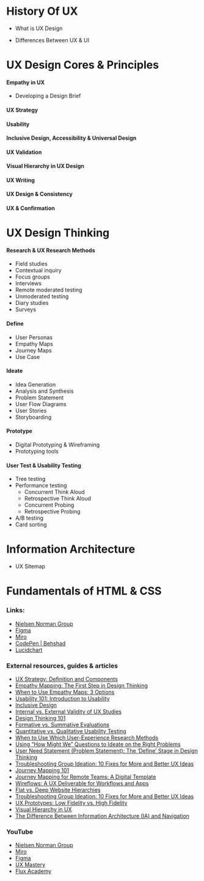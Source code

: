 # History Of UX

- What is UX Design

- Differences Between UX & UI

# UX Design Cores & Principles

#### Empathy in UX

- Developing a Design Brief

#### UX Strategy

#### Usability

#### Inclusive Design, Accessibility & Universal Design

#### UX Validation

#### Visual Hierarchy in UX Design

#### UX Writing

#### UX Design & Consistency

#### UX & Confirmation

# UX Design Thinking

#### Research & UX Research Methods

- Field studies
- Contextual inquiry
- Focus groups
- Interviews
- Remote moderated testing
- Unmoderated testing
- Diary studies
- Surveys

#### Define

- User Personas
- Empathy Maps
- Journey Maps
- Use Case

#### Ideate

- Idea Generation
- Analysis and Synthesis
- Problem Statement
- User Flow Diagrams
- User Stories
- Storyboarding

#### Prototype

- Digital Prototyping & Wireframing
- Prototyping tools

#### User Test & Usability Testing
- Tree testing
- Performance testing
  - Concurrent Think Aloud
  - Retrospective Think Aloud
  - Concurrent Probing 
  - Retrospective Probing
- A/B testing
- Card sorting

# Information Architecture

- UX Sitemap


# Fundamentals of HTML & CSS


### Links:
- [Nielsen Norman Group](https://www.nngroup.com)
- [Figma](https://www.figma.com)
- [Miro](https://miro.com)
- [CodePen | Behshad](https://codepen.io/behshad)
- [Lucidchart](https://www.lucidchart.com/pages/)

### External resources, guides & articles 
- [UX Strategy: Definition and Components](https://www.nngroup.com/articles/ux-strategy/)
- [Empathy Mapping: The First Step in Design Thinking](https://www.nngroup.com/articles/empathy-mapping/)
- [When to Use Empathy Maps: 3 Options](https://www.nngroup.com/articles/using-empathy-maps/)
- [Usability 101: Introduction to Usability](https://www.nngroup.com/articles/usability-101-introduction-to-usability/)
- [Inclusive Design](https://www.nngroup.com/articles/inclusive-design/)
- [Internal vs. External Validity of UX Studies](https://www.nngroup.com/articles/internal-vs-external-validity/)
- [Design Thinking 101](https://www.nngroup.com/articles/design-thinking/)
- [Formative vs. Summative Evaluations](https://www.nngroup.com/articles/formative-vs-summative-evaluations/)
- [Quantitative vs. Qualitative Usability Testing](https://www.nngroup.com/articles/quant-vs-qual/)
- [When to Use Which User-Experience Research Methods](https://www.nngroup.com/articles/which-ux-research-methods/)
- [Using “How Might We” Questions to Ideate on the Right Problems](https://www.nngroup.com/articles/how-might-we-questions/)
- [User Need Statement (Problem Statement): The ‘Define’ Stage in Design Thinking](https://www.nngroup.com/articles/user-need-statements/)
- [Troubleshooting Group Ideation: 10 Fixes for More and Better UX Ideas](https://www.nngroup.com/articles/group-ideation)
- [Journey Mapping 101](https://www.nngroup.com/articles/journey-mapping-101/)
- [Journey Mapping for Remote Teams: A Digital Template](https://www.nngroup.com/articles/journey-map-digital-template/)
- [Wireflows: A UX Deliverable for Workflows and Apps](https://www.nngroup.com/articles/wireflows/)
- [Flat vs. Deep Website Hierarchies](https://www.nngroup.com/articles/flat-vs-deep-hierarchy/)
- [Troubleshooting Group Ideation: 10 Fixes for More and Better UX Ideas](https://www.nngroup.com/articles/group-ideation/)
- [UX Prototypes: Low Fidelity vs. High Fidelity](https://www.nngroup.com/articles/ux-prototype-hi-lo-fidelity/)
- [Visual Hierarchy in UX](https://www.nngroup.com/articles/visual-hierarchy-ux-definition/)
- [The Difference Between Information Architecture (IA) and Navigation](https://www.nngroup.com/articles/ia-vs-navigation/)

### YouTube 
- [Nielsen Norman Group](https://www.youtube.com/@NNgroup)
- [Miro](https://www.youtube.com/@MiroHQ)
- [Figma](https://www.youtube.com/@Figma)
- [UX Mastery](https://www.youtube.com/user/uxmastery)
- [Flux Academy](https://www.youtube.com/c/FluxWithRanSegall/featured)